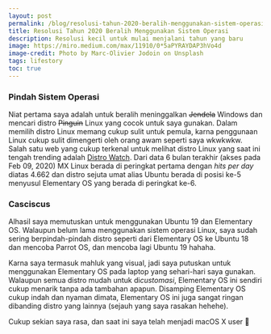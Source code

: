 ```yaml
---
layout: post
permalink: /blog/resolusi-tahun-2020-beralih-menggunakan-sistem-operasi
title: Resolusi Tahun 2020 Beralih Menggunakan Sistem Operasi
description: Resolusi kecil untuk mulai menjalani tahun yang baru
image: https://miro.medium.com/max/11910/0*5aPYRAYDAP3hVo4d
image-credit: Photo by Marc-Olivier Jodoin on Unsplash
tags: lifestory
toc: true
---
```


### Pindah Sistem Operasi

Niat pertama saya adalah untuk beralih meninggalkan ~~Jendela~~ Windows dan mencari distro ~~Pinguin~~ Linux yang cocok untuk saya gunakan. Dalam memilih distro Linux memang cukup sulit untuk pemula, karna penggunaan Linux cukup sulit dimengerti oleh orang awam seperti saya wkwkwkw. Salah satu web yang cukup terkenal untuk melihat distro Linux yang saat ini tengah trending adalah [Distro Watch](https://distrowatch.com/). Dari data 6 bulan terakhir (akses pada Feb 09, 2020) MX Linux berada di peringkat pertama dengan *hits per day* diatas 4.662 dan distro sejuta umat alias Ubuntu berada di posisi ke-5 menyusul Elementary OS yang berada di peringkat ke-6.

### Casciscus

Alhasil saya memutuskan untuk menggunakan Ubuntu 19 dan Elementary OS. Walaupun belum lama menggunakan sistem operasi Linux, saya sudah sering berpindah-pindah distro seperti dari Elementary OS ke Ubuntu 18 dan mencoba Parrot OS, dan mencoba lagi Ubuntu 19 hahaha.

Karna saya termasuk mahluk yang visual, jadi saya putuskan untuk menggunakan Elementary OS pada laptop yang sehari-hari saya gunakan. Walaupun semua distro mudah untuk di*customasi*, Elementary OS ini sendiri cukup menarik tanpa ada tambahan apapun. Disamping Elementary OS cukup indah dan nyaman dimata, Elementary OS ini juga sangat ringan dibanding distro yang lainnya (sejauh yang saya rasakan hehehe).

Cukup sekian saya rasa, dan saat ini saya telah menjadi macOS X user 🤪
